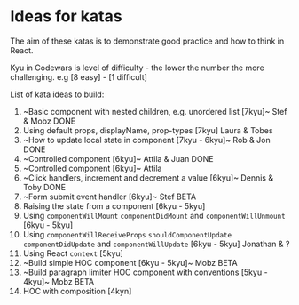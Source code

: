 # Ideas for katas

The aim of these katas is to demonstrate good practice and how to think in React.

Kyu in Codewars is level of difficulty - the lower the number the more challenging. e.g [8 easy] - [1 difficult]

List of kata ideas to build:

1. ~Basic component with nested children, e.g. unordered list [7kyu]~ Stef & Mobz  DONE
1. Using default props, displayName, prop-types [7kyu] Laura & Tobes 
1. ~How to update local state in component [7kyu - 6kyu]~ Rob & Jon DONE
1. ~Controlled component [6kyu]~ Attila & Juan DONE
1. ~Controlled component [6kyu]~ Attila
1. ~Click handlers, increment and decrement a value [6kyu]~ Dennis & Toby DONE
1. ~Form submit event handler [6kyu]~ Stef BETA
1. Raising the state from a component [6kyu - 5kyu]
1. Using `componentWillMount` `componentDidMount` and `componentWillUnmount` [6kyu - 5kyu]
1. Using `componentWillReceiveProps` `shouldComponentUpdate` `componentDidUpdate` and `componentWillUpdate` [6kyu - 5kyu] Jonathan & ?
1. Using React `context` [5kyu]
1. ~Build simple HOC component [6kyu - 5kyu]~ Mobz BETA
1. ~Build paragraph limiter HOC component with conventions [5kyu - 4kyu]~ Mobz BETA 
1. HOC with composition [4kyn]
